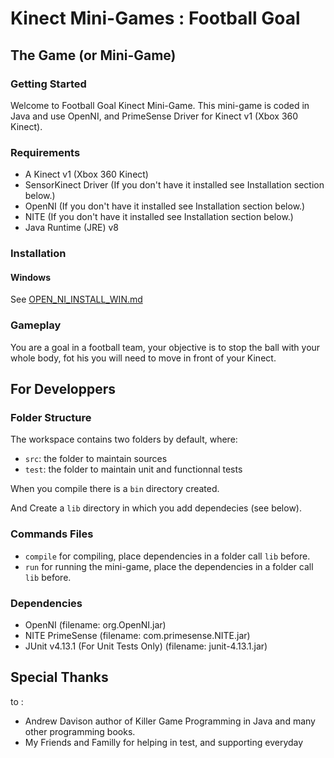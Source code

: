 # Kinect Mini-Games : Football Goal

## The Game (or Mini-Game)

### Getting Started

Welcome to Football Goal Kinect Mini-Game. This mini-game is coded in Java and use OpenNI, and PrimeSense Driver for Kinect v1 (Xbox 360 Kinect).

### Requirements

- A Kinect v1 (Xbox 360 Kinect)
- SensorKinect Driver (If you don't have it installed see Installation section below.)
- OpenNI (If you don't have it installed see Installation section below.)
- NITE (If you don't have it installed see Installation section below.)
- Java Runtime (JRE) v8

### Installation

#### Windows

See [OPEN_NI_INSTALL_WIN.md](./OPEN_NI_INSTALL_WIN.md)

### Gameplay

You are a goal in a football team, your objective is to stop the ball with your whole body, fot his you will need to move in front of your Kinect.

## For Developpers

### Folder Structure

The workspace contains two folders by default, where:

- `src`: the folder to maintain sources
- `test`: the folder to maintain unit and functionnal tests

When you compile there is a `bin` directory created.

And Create a `lib` directory in which you add dependecies (see below).

### Commands Files

- `compile` for compiling, place dependencies in a folder call `lib` before.
- `run` for running the mini-game, place the dependencies in a folder call `lib` before.

### Dependencies

- OpenNI (filename: org.OpenNI.jar)
- NITE PrimeSense (filename: com.primesense.NITE.jar)
- JUnit v4.13.1 (For Unit Tests Only) (filename: junit-4.13.1.jar)

## Special Thanks

to :

- Andrew Davison author of Killer Game Programming in Java and many other programming books.
- My Friends and Familly for helping in test, and supporting everyday